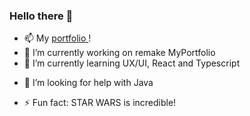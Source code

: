 ### Hello there 👋

<!--
**JPSS14/JPSS14** is a ✨ _special_ ✨ repository because its `README.md` (this file) appears on your GitHub profile.

Here are some ideas to get you started:
-->
- 📫 My [ portfolio ](https://jpss14.github.io/portfolio/index.html)!
- 🔭 I’m currently working on remake MyPortfolio
- 🌱 I’m currently learning UX/UI, React and Typescript
<!-- - 👯 I’m looking to collaborate on ... -->
- 🤔 I’m looking for help with Java
<!-- - 💬 Ask me about ... -->
<!-- - 📫 How to reach me: ... -->
<!-- - 😄 Pronouns: ... -->
- ⚡ Fun fact: STAR WARS is incredible!
